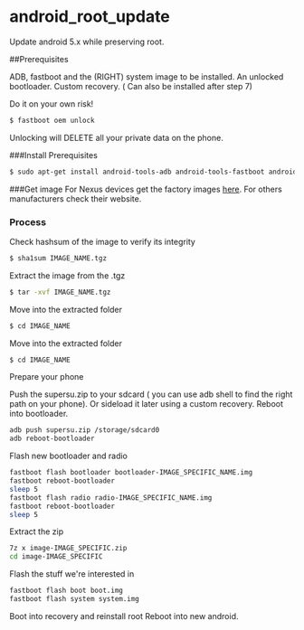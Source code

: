# android_root_update
Update android 5.x while preserving root.

##Prerequisites

ADB, fastboot and the (RIGHT) system image to be installed.
An unlocked bootloader.
Custom recovery. ( Can also be installed after step 7)

Do it on your own risk!


``` bash
$ fastboot oem unlock
```
Unlocking will DELETE all your private data on the phone.

###Install Prerequisites
``` bash
$ sudo apt-get install android-tools-adb android-tools-fastboot android-tools-adbd android-tools-fsutils  
```

###Get image
For Nexus devices get the factory images [here](https://developers.google.com/android/nexus/images?hl=en). For others manufacturers check their website.


### Process

Check hashsum of the image to verify its integrity

``` bash
$ sha1sum IMAGE_NAME.tgz
```

Extract the image from the .tgz

``` bash
$ tar -xvf IMAGE_NAME.tgz
```

Move into the extracted folder 
``` bash
$ cd IMAGE_NAME
```

Move into the extracted folder 
``` bash
$ cd IMAGE_NAME
```

Prepare your phone

Push the supersu.zip to your sdcard ( you can use adb shell to find the right path on your phone). Or sideload it later using a custom recovery. Reboot into bootloader.

``` bash
adb push supersu.zip /storage/sdcard0 
adb reboot-bootloader
```
Flash new bootloader and radio

``` bash
fastboot flash bootloader bootloader-IMAGE_SPECIFIC_NAME.img
fastboot reboot-bootloader
sleep 5
fastboot flash radio radio-IMAGE_SPECIFIC_NAME.img
fastboot reboot-bootloader
sleep 5
```
Extract the zip

``` bash
7z x image-IMAGE_SPECIFIC.zip
cd image-IMAGE_SPECIFIC
```
Flash the stuff we're interested in


``` bash
fastboot flash boot boot.img
fastboot flash system system.img
```
Boot into recovery and reinstall root
Reboot into new android.
